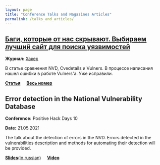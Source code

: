 ```yaml
---
layout: page
title: "Conference Talks and Magazines Articles"
permalink: /talks_and_articles/
---
```


## [Баги, которые от нас скрывают. Выбираем лучший сайт для поиска уязвимостей][5]

__Журнал:__ [Хакер][4]

В статье cравненил NVD, Cvedetails и Vulners. В процессе написания нашел ошибки в работе Vulners'a. Уже исправили.
<br/>

[__Статья__][5] &nbsp; &nbsp; [__Весь номер__][6]
<br />

## Error detection in the National Vulnerability Database

__Conference:__ Positive Hack Days 10

__Date:__ 21.05.2021

The talk about the detection of errors in the NVD. Errors detected in the vulnerabilities description and methods for automating their detection will be provided.
<br/>

[__Slides__(in russian)][1] &nbsp; &nbsp; [__Video__][2]
<br />


[1]: https://static.ptsecurity.com/phdays/presentations/phdays-10/error-detection-in-the-national-vulnerability-database.pdf
[2]: https://standoff365.com/phdays10/schedule/fast-track/error-detection-in-the-national-vulnerability-database
[3]: https://2021.phdays.com/en/program/reports/error-detection-in-the-national-vulnerability-database/
[4]: https://xakep.ru/
[5]: https://xakep.ru/2021/06/11/cve-search-services/
[6]: https://xakep.ru/issues/xa/267/

